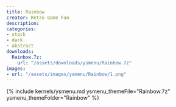 ```yaml
---
title: Rainbow
creator: Retro Game Fan
description: 
categories:
- stock
- dark
- abstract
downloads:
  Rainbow.7z:
    url: "/assets/downloads/ysmenu/Rainbow.7z"
images:
- url: "/assets/images/ysmenu/Rainbow/1.png"
---
```


{% include kernels/ysmenu.md ysmenu_themeFile="Rainbow.7z" ysmenu_themeFolder="Rainbow" %}